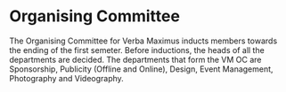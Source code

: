 <!-- TITLE: Verba Maximus -->
<!-- SUBTITLE: Verba Maximus, Latin for "Words of the Greatest", is an annual literary fest with events hosted by English Language Activities Society (ELAS), Journal Club, SaFL and Hindi Tarang. It is usually organised in the second semester of the academic year in January/February. -->
# Organising Committee
The Organising Committee for Verba Maximus inducts members towards the ending of the first semeter. Before inductions, the heads of all the departments are decided. The departments that form the VM OC are Sponsorship, Publicity (Offline and Online), Design, Event Management, Photography and Videography. 